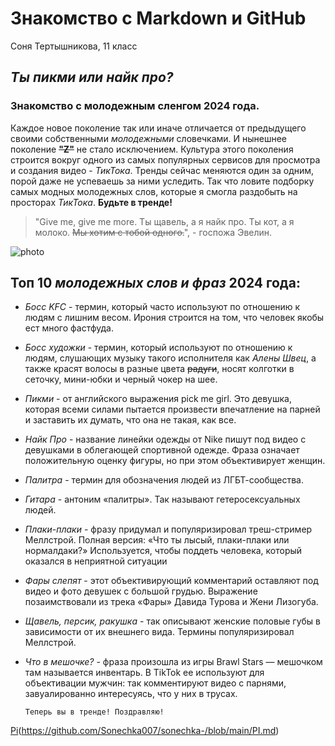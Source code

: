 # Знакомство с Markdown и GitHub
Соня Тертышникова, 11 класс
## *Ты пикми или найк про?* 
### Знакомство с молодежным сленгом 2024 года.

Каждое новое поколение так или иначе отличается от предыдущего своими собственными *молодежными* словечками. И нынешнее поколение **~~"Z"~~** не стало исключением. Культура этого поколения строится вокруг одного из самых популярных сервисов для просмотра и создания видео - *ТикТока*. Тренды сейчас меняются один за одним, порой даже не успеваешь за ними уследить. Так что ловите подборку самых модных молодежных слов, которые я смогла раздобыть на просторах *ТикТока*. **Будьте в тренде!**
>"Give me, give me more. Ты щавель, а я найк про. Ты кот, а я молоко. ~~Мы хотим с тобой одного.~~", - госпожа Эвелин.

![photo](https://yakutia-daily.ru/wp-content/uploads/2020/12/1-69.jpg)

## Топ 10 *молодежных слов и фраз* 2024 года:
+ _Босс KFC_ - термин, который часто используют по отношению к людям с лишним весом. Ирония строится на том, что человек якобы ест много фастфуда.
+ _Босс художки_ - термин, который используют по отношению к людям, слушающих музыку такого исполнителя как *Алены Швец*, а также красят волосы в разные цвета ~~радуги~~, носят колготки в сеточку, мини-юбки и черный чокер на шее.
+ _Пикми_ - от английского выражения pick me girl. Это девушка, которая всеми силами пытается произвести впечатление на парней и заставить их думать, что она не такая, как все.
+ _Найк Про_ - название линейки одежды от Nike пишут под видео с девушками в облегающей спортивной одежде. Фраза означает положительную оценку фигуры, но при этом объективирует женщин.
+ _Палитра_ - термин для обозначения людей из ЛГБТ-сообщества.
+ _Гитара_ - антоним «палитры». Так называют гетеросексуальных людей.
+ _Плаки-плаки_ - фразу придумал и популяризировал треш-стример Меллстрой. Полная версия: «Что ты лысый, плаки-плаки или нормалдаки?» Используется, чтобы поддеть человека, который оказался в неприятной ситуации
+ _Фары слепят_ - этот объективирующий комментарий оставляют под видео и фото девушек с большой грудью. Выражение позаимствовали из трека «Фары» Давида Турова и Жени Лизогуба.
+ _Щавель, персик, ракушка_ - так описывают женские половые губы в зависимости от их внешнего вида. Термины популяризировал Меллстрой.
+ _Что в мешочке?_ - фраза произошла из игры Brawl Stars — мешочком там называется инвентарь. В TikTok ее используют для объективации мужчин: так комментируют видео с парнями, завуалированно интересуясь, что у них в трусах.

  `Теперь вы в тренде! Поздравляю!`

[Pi](PI.md)(https://github.com/Sonechka007/sonechka-/blob/main/PI.md)
